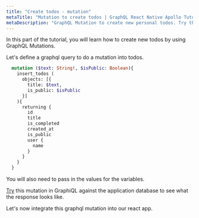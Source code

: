 ```yaml
---
title: "Create todos - mutation"
metaTitle: "Mutation to create todos | GraphQL React Native Apollo Tutorial"
metaDescription: "GraphQL Mutation to create new personal todos. Try the mutation in GraphiQL, passing the Authorization token to get authenticated results."
---
```



In this part of the tutorial, you will learn how to create new todos by using GraphQL Mutations.

Let's define a graphql query to do a mutation into todos.

```graphql
  mutation ($text: String!, $isPublic: Boolean){
    insert_todos (
      objects: [{
        title: $text,
        is_public: $isPublic
      }]
    ){
      returning {
        id
        title
        is_completed
        created_at
        is_public
        user {
          name
        }
      }
    }
  }
```

You will also need to pass in the values for the variables.

[Try](https://learn.hasura.io/graphql/graphiql?tutorial=react-native) this mutation in GraphiQL against the application database to see what the response looks like.

Let's now integrate this graphql mutation into our react app.

